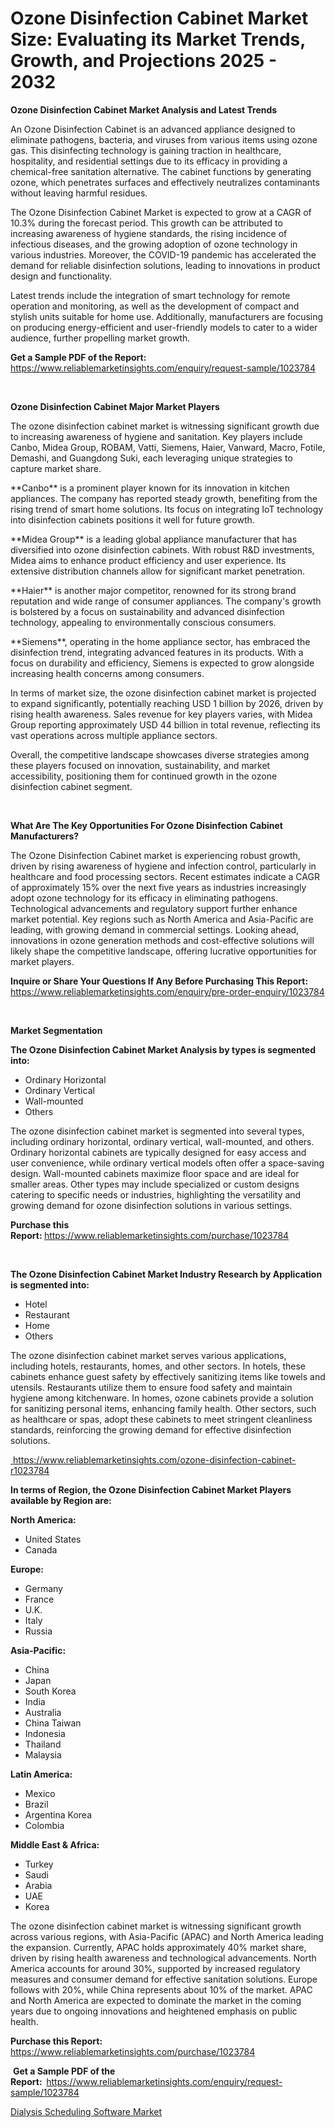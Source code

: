 <p><h1>Ozone Disinfection Cabinet Market Size: Evaluating its Market Trends, Growth, and Projections 2025 - 2032</h1></p><p><strong>Ozone Disinfection Cabinet Market Analysis and Latest Trends</strong></p>
<p><p>An Ozone Disinfection Cabinet is an advanced appliance designed to eliminate pathogens, bacteria, and viruses from various items using ozone gas. This disinfecting technology is gaining traction in healthcare, hospitality, and residential settings due to its efficacy in providing a chemical-free sanitation alternative. The cabinet functions by generating ozone, which penetrates surfaces and effectively neutralizes contaminants without leaving harmful residues.</p><p>The Ozone Disinfection Cabinet Market is expected to grow at a CAGR of 10.3% during the forecast period. This growth can be attributed to increasing awareness of hygiene standards, the rising incidence of infectious diseases, and the growing adoption of ozone technology in various industries. Moreover, the COVID-19 pandemic has accelerated the demand for reliable disinfection solutions, leading to innovations in product design and functionality. </p><p>Latest trends include the integration of smart technology for remote operation and monitoring, as well as the development of compact and stylish units suitable for home use. Additionally, manufacturers are focusing on producing energy-efficient and user-friendly models to cater to a wider audience, further propelling market growth.</p></p>
<p><strong>Get a Sample PDF of the Report:&nbsp;</strong> <a href="https://www.reliablemarketinsights.com/enquiry/request-sample/1023784?utm_campaign=2632&utm_medium=2&utm_source=Github&utm_content=ia&utm_term=05032025&utm_id=ozone-disinfection-cabinet">https://www.reliablemarketinsights.com/enquiry/request-sample/1023784</a></p>
<p>&nbsp;</p>
<p><strong>Ozone Disinfection Cabinet Major Market Players</strong></p>
<p><p>The ozone disinfection cabinet market is witnessing significant growth due to increasing awareness of hygiene and sanitation. Key players include Canbo, Midea Group, ROBAM, Vatti, Siemens, Haier, Vanward, Macro, Fotile, Demashi, and Guangdong Suki, each leveraging unique strategies to capture market share.</p><p>**Canbo** is a prominent player known for its innovation in kitchen appliances. The company has reported steady growth, benefiting from the rising trend of smart home solutions. Its focus on integrating IoT technology into disinfection cabinets positions it well for future growth.</p><p>**Midea Group** is a leading global appliance manufacturer that has diversified into ozone disinfection cabinets. With robust R&D investments, Midea aims to enhance product efficiency and user experience. Its extensive distribution channels allow for significant market penetration.</p><p>**Haier** is another major competitor, renowned for its strong brand reputation and wide range of consumer appliances. The company's growth is bolstered by a focus on sustainability and advanced disinfection technology, appealing to environmentally conscious consumers.</p><p>**Siemens**, operating in the home appliance sector, has embraced the disinfection trend, integrating advanced features in its products. With a focus on durability and efficiency, Siemens is expected to grow alongside increasing health concerns among consumers.</p><p>In terms of market size, the ozone disinfection cabinet market is projected to expand significantly, potentially reaching USD 1 billion by 2026, driven by rising health awareness. Sales revenue for key players varies, with Midea Group reporting approximately USD 44 billion in total revenue, reflecting its vast operations across multiple appliance sectors.</p><p>Overall, the competitive landscape showcases diverse strategies among these players focused on innovation, sustainability, and market accessibility, positioning them for continued growth in the ozone disinfection cabinet segment.</p></p>
<p>&nbsp;</p>
<p><strong>What Are The Key Opportunities For Ozone Disinfection Cabinet Manufacturers?</strong></p>
<p><p>The Ozone Disinfection Cabinet market is experiencing robust growth, driven by rising awareness of hygiene and infection control, particularly in healthcare and food processing sectors. Recent estimates indicate a CAGR of approximately 15% over the next five years as industries increasingly adopt ozone technology for its efficacy in eliminating pathogens. Technological advancements and regulatory support further enhance market potential. Key regions such as North America and Asia-Pacific are leading, with growing demand in commercial settings. Looking ahead, innovations in ozone generation methods and cost-effective solutions will likely shape the competitive landscape, offering lucrative opportunities for market players.</p></p>
<p><strong>Inquire or Share Your Questions If Any Before Purchasing This Report:</strong> <a href="https://www.reliablemarketinsights.com/enquiry/pre-order-enquiry/1023784?utm_campaign=2632&utm_medium=2&utm_source=Github&utm_content=ia&utm_term=05032025&utm_id=ozone-disinfection-cabinet">https://www.reliablemarketinsights.com/enquiry/pre-order-enquiry/1023784</a></p>
<p>&nbsp;</p>
<p><strong>Market Segmentation</strong></p>
<p><strong>The Ozone Disinfection Cabinet Market Analysis by types is segmented into:</strong></p>
<p><ul><li>Ordinary Horizontal</li><li>Ordinary Vertical</li><li>Wall-mounted</li><li>Others</li></ul></p>
<p><p>The ozone disinfection cabinet market is segmented into several types, including ordinary horizontal, ordinary vertical, wall-mounted, and others. Ordinary horizontal cabinets are typically designed for easy access and user convenience, while ordinary vertical models often offer a space-saving design. Wall-mounted cabinets maximize floor space and are ideal for smaller areas. Other types may include specialized or custom designs catering to specific needs or industries, highlighting the versatility and growing demand for ozone disinfection solutions in various settings.</p></p>
<p><strong>Purchase this Report:&nbsp;</strong><a href="https://www.reliablemarketinsights.com/purchase/1023784?utm_campaign=2632&utm_medium=2&utm_source=Github&utm_content=ia&utm_term=05032025&utm_id=ozone-disinfection-cabinet">https://www.reliablemarketinsights.com/purchase/1023784</a></p>
<p>&nbsp;</p>
<p><strong>The Ozone Disinfection Cabinet Market Industry Research by Application is segmented into:</strong></p>
<p><ul><li>Hotel</li><li>Restaurant</li><li>Home</li><li>Others</li></ul></p>
<p><p>The ozone disinfection cabinet market serves various applications, including hotels, restaurants, homes, and other sectors. In hotels, these cabinets enhance guest safety by effectively sanitizing items like towels and utensils. Restaurants utilize them to ensure food safety and maintain hygiene among kitchenware. In homes, ozone cabinets provide a solution for sanitizing personal items, enhancing family health. Other sectors, such as healthcare or spas, adopt these cabinets to meet stringent cleanliness standards, reinforcing the growing demand for effective disinfection solutions.</p></p>
<p><a href="https://www.reliablemarketinsights.com/ozone-disinfection-cabinet-r1023784?utm_campaign=2632&utm_medium=2&utm_source=Github&utm_content=ia&utm_term=05032025&utm_id=ozone-disinfection-cabinet">&nbsp;https://www.reliablemarketinsights.com/ozone-disinfection-cabinet-r1023784</a></p>
<p><strong>In terms of Region, the Ozone Disinfection Cabinet Market Players available by Region are:</strong></p>
<p>
    <p> <strong> North America: </strong>
        <ul>
            <li>United States</li>
            <li>Canada</li>
        </ul>
        </p> 
    <p> <strong> Europe: </strong>
        <ul>
            <li>Germany</li>
            <li>France</li>
            <li>U.K.</li>
            <li>Italy</li>
            <li>Russia</li>
        </ul>
        </p> 
    <p> <strong> Asia-Pacific: </strong>
        <ul>
            <li>China</li>
            <li>Japan</li>
            <li>South Korea</li>
            <li>India</li>
            <li>Australia</li>
            <li>China Taiwan</li>
            <li>Indonesia</li>
            <li>Thailand</li>
            <li>Malaysia</li>
        </ul>
        </p> 
    <p> <strong> Latin America: </strong>
        <ul>
            <li>Mexico</li>
            <li>Brazil</li>
            <li>Argentina Korea</li>
            <li>Colombia</li>
        </ul>
        </p> 
    <p> <strong> Middle East & Africa: </strong>
        <ul>
            <li>Turkey</li>
            <li>Saudi</li>
            <li>Arabia</li>
            <li>UAE</li>
            <li>Korea</li>
        </ul>
    </p>
    </p>
<p><p>The ozone disinfection cabinet market is witnessing significant growth across various regions, with Asia-Pacific (APAC) and North America leading the expansion. Currently, APAC holds approximately 40% market share, driven by rising health awareness and technological advancements. North America accounts for around 30%, supported by increased regulatory measures and consumer demand for effective sanitation solutions. Europe follows with 20%, while China represents about 10% of the market. APAC and North America are expected to dominate the market in the coming years due to ongoing innovations and heightened emphasis on public health.</p></p>
<p><strong>Purchase this Report: </strong><a href="https://www.reliablemarketinsights.com/purchase/1023784?utm_campaign=2632&utm_medium=2&utm_source=Github&utm_content=ia&utm_term=05032025&utm_id=ozone-disinfection-cabinet">https://www.reliablemarketinsights.com/purchase/1023784</a></p>
<p>&nbsp;<strong>Get a Sample PDF of the Report:&nbsp;&nbsp;</strong><a href="https://www.reliablemarketinsights.com/enquiry/request-sample/1023784?utm_campaign=2632&utm_medium=2&utm_source=Github&utm_content=ia&utm_term=05032025&utm_id=ozone-disinfection-cabinet">https://www.reliablemarketinsights.com/enquiry/request-sample/1023784</a></p>
<p><strong></strong></p>
<p><p><a href="https://github.com/gerdabatiskzv9/Market-Research-Report-List-1/blob/main/dialysis-scheduling-software-market.md?utm_campaign=2632&utm_medium=2&utm_source=Github&utm_content=ia&utm_term=05032025&utm_id=ozone-disinfection-cabinet">Dialysis Scheduling Software Market</a></p></p>